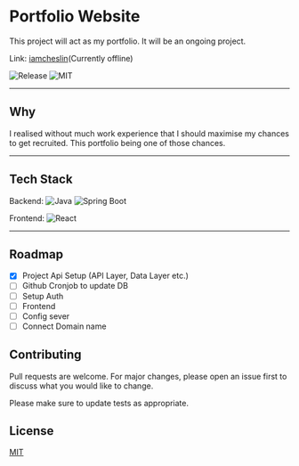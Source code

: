 # Portfolio Website

This project will act as my portfolio. It will be an ongoing project.

Link: [iamcheslin](https://www.iamcheslin.com)(Currently offline)

![Release](https://img.shields.io/badge/release-v1-lightgrey) ![MIT](https://img.shields.io/badge/Licence-MIT-blue) 

---

## Why
I realised without much work experience that I should maximise my chances to get recruited. This portfolio being one of those chances.

---

## Tech Stack

Backend: ![Java](https://img.shields.io/badge/Java-11-blue) ![Spring Boot](https://img.shields.io/badge/Spring%20Boot-3.0.2-brightgreen)

Frontend: ![React](https://img.shields.io/badge/React-18.2.0-blue)

---

## Roadmap
- [x] Project Api Setup (API Layer, Data Layer etc.)
- [ ] Github Cronjob to update DB
- [ ] Setup Auth
- [ ] Frontend
- [ ] Config sever
- [ ] Connect Domain name 

## Contributing

Pull requests are welcome. For major changes, please open an issue first
to discuss what you would like to change.

Please make sure to update tests as appropriate.

## License

[MIT](https://choosealicense.com/licenses/mit/)